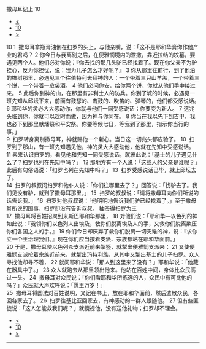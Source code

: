 ﻿





 撒母耳记上 10




* [<](bible/1SA09.md)
* [10](bible/1SA.md)
* [>](bible/1SA11.md)



 
10 
1  撒母耳拿瓶膏油倒在扫罗的头上，与他亲嘴，说：「这不是耶和华膏你作他产业的君吗？ 
2 你今日与我离别之后，在便雅悯境内的泄撒，靠近拉结的坟墓，要遇见两个人。他们必对你说：『你去找的那几头驴已经找着了。现在你父亲不为驴挂心，反为你担忧，说：我为儿子怎么才好呢？』 
3 你从那里往前行，到了他泊的橡树那里，必遇见三个往伯特利去拜神的人：一个带着三只山羊羔，一个带着三个饼，一个带着一皮袋酒。 
4 他们必问你安，给你两个饼，你就从他们手中接过来。 
5 此后你到神的山，在那里有非利士人的防兵。你到了城的时候，必遇见一班先知从邱坛下来，前面有鼓瑟的、击鼓的、吹笛的、弹琴的，他们都受感说话。 
6 耶和华的灵必大大感动你，你就与他们一同受感说话；你要变为新人。 
7 这兆头临到你，你就可以趁时而做，因为神与你同在。 
8 你当在我以先下到吉甲，我也必下到那里献燔祭和平安祭。你要等候七日，等我到了那里，指示你当行的事。」  
9  扫罗转身离别撒母耳，神就赐他一个新心。当日这一切兆头都应验了。 
10  扫罗到了那山，有一班先知遇见他，神的灵大大感动他，他就在先知中受感说话。 
11 素来认识扫罗的，看见他和先知一同受感说话，就彼此说：「基士的儿子遇见什么了？扫罗也列在先知中吗？」 
12 那地方有一个人说：「这些人的父亲是谁呢？」此后有句俗语说：「扫罗也列在先知中吗？」 
13  扫罗受感说话已毕，就上邱坛去了。  
14  扫罗的叔叔问扫罗和他仆人说：「你们往哪里去了？」回答说：「找驴去了。我们见没有驴，就到了撒母耳那里。」 
15  扫罗的叔叔说：「请将撒母耳向你们所说的话告诉我。」 
16  扫罗对他叔叔说：「他明明地告诉我们驴已经找着了。」至于撒母耳所说的国事，扫罗却没有告诉叔叔。 抽签得扫罗为王  
17  撒母耳将百姓招聚到米斯巴耶和华那里， 
18 对他们说：「耶和华—以色列的神如此说：『我领你们以色列人出埃及，救你们脱离埃及人的手，又救你们脱离欺压你们各国之人的手。』 
19 你们今日却厌弃了救你们脱离一切灾难的神，说：『求你立一个王治理我们。』现在你们应当按着支派、宗族都站在耶和华面前。」  
20 于是，撒母耳使以色列众支派近前来掣签，就掣出便雅悯支派来； 
21 又使便雅悯支派按着宗族近前来，就掣出玛特利族，从其中又掣出基士的儿子扫罗。众人寻找他却寻不着， 
22 就问耶和华说：「那人到这里来了没有？」耶和华说：「他藏在器具中了。」 
23 众人就跑去从那里领出他来。他站在百姓中间，身体比众民高过一头。 
24  撒母耳对众民说：「你们看耶和华所拣选的人，众民中有可比他的吗？」众民就大声欢呼说：「愿王万岁！」  
25  撒母耳将国法对百姓说明，又记在书上，放在耶和华面前，然后遣散众民，各回各家去了。 
26  扫罗往基比亚回家去，有神感动的一群人跟随他。 
27 但有些匪徒说：「这人怎能救我们呢？」就藐视他，没有送他礼物；扫罗却不理会。 
* [<](bible/1SA09.md)
* [10](bible/1SA.md)
* [>](bible/1SA11.md)





---









